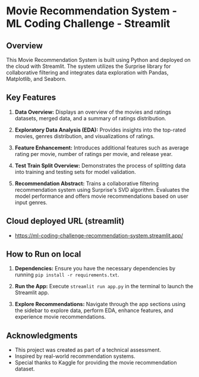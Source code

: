 # Movie Recommendation System - ML Coding Challenge - Streamlit

## Overview

This Movie Recommendation System is built using Python and deployed on the cloud with Streamlit. The system utilizes the Surprise library for collaborative filtering and integrates data exploration with Pandas, Matplotlib, and Seaborn.

## Key Features

1. **Data Overview:** Displays an overview of the movies and ratings datasets, merged data, and a summary of ratings distribution.

2. **Exploratory Data Analysis (EDA):** Provides insights into the top-rated movies, genres distribution, and visualizations of ratings.

3. **Feature Enhancement:** Introduces additional features such as average rating per movie, number of ratings per movie, and release year.

4. **Test Train Split Overview:** Demonstrates the process of splitting data into training and testing sets for model validation.

5. **Recommendation Abstract:** Trains a collaborative filtering recommendation system using Surprise's SVD algorithm. Evaluates the model performance and offers movie recommendations based on user input genres.

## Cloud deployed URL (streamlit)

- https://ml-coding-challenge-recommendation-system.streamlit.app/

## How to Run on local

1. **Dependencies:** Ensure you have the necessary dependencies by running `pip install -r requirements.txt`.

2. **Run the App:** Execute `streamlit run app.py` in the terminal to launch the Streamlit app.

3. **Explore Recommendations:** Navigate through the app sections using the sidebar to explore data, perform EDA, enhance features, and experience movie recommendations.


## Acknowledgments

- This project was created as part of a technical assessment.
- Inspired by real-world recommendation systems.
- Special thanks to Kaggle for providing the movie recommendation dataset.
